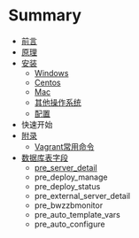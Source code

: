 # Summary

* [前言](README.md)
* [原理](yuan-li.md)
* [安装](an-zhuang.md)
  * [Windows](an-zhuang/shi-yong-docker-an-zhuang.md)
  * [Centos](an-zhuang/centos.md)
  * [Mac](an-zhuang/mac.md)
  * [其他操作系统](an-zhuang/qi-ta-cao-zuo-xi-tong.md)
  * [配置](an-zhuang/pei-zhi.md)
* 快速开始
* [附录](fu-lu.md)
  * [Vagrant常用命令](fu-lu/vagrantchang-yong-ming-ling.md)
* [数据库表字段](shu-ju-ku-biao-zi-duan.md)
  * [pre\_server\_detail](shu-ju-ku-biao-zi-duan/preserver-detail.md)
  * pre\_deploy\_manage
  * pre\_deploy\_status
  * pre\_external\_server\_detail
  * pre\_bwzzbmonitor
  * pre\_auto\_template\_vars
  * pre\_auto\_configure

